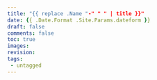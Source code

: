 ```yaml
---
title: "{{ replace .Name "-" " " | title }}"
date: {{ .Date.Format .Site.Params.dateform }}
draft: false
comments: false
toc: true
images:
revision:
tags:
 - untagged
---
```


